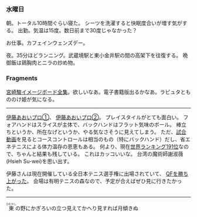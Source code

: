 ### 水曜日

朝。トータル10時間ぐらい寝た。
シーツを洗濯すると快眠度合いが増す気がする。
出勤。気温は15度。数日前まで30度じゃなかった？

お仕事。カフェインウェンズデー。

夜。35分ほどランニング。武蔵境駅と東小金井駅の間の高架下を往復する。
晩御飯は鶏胸肉とニラの炒め物。

### Fragments

[宮崎駿イメージボード全集](https://www.iwanami.co.jp/hayaomiyazaki_imageboard/)。欲しいなあ。電子書籍版出るかなあ。ラピュタともののけ姫が気になる。

---

[伊藤あおいプロ①](https://www.youtube.com/watch?v=jnCkgnEe0SY)、
[伊藤あおいプロ②](https://www.youtube.com/watch?v=vLGHBMxPxGk)。
プレイスタイルがとても面白い。
フォアハンドはスライスが主体で、バックハンドはフラット気味のボール。
棒立ちというか、所在なげというか、やる気なさそうに見えてしまう。
ただ、[試合動画](https://www.youtube.com/watch?v=IKGhHSmZmrg)を見るとコースコントロールは相当のもの（特にバックハンド）だし、省エネテニスによる体力温存の恩恵もある。
何より、現在[世界ランキング191位](https://www.wtatennis.com/players/329009/aoi-ito)なので、ちゃんと結果も残している。
これはカッコいいな。
台湾の魔術師謝淑薇(Hsieh Su-wei)を思い出す。

伊藤さんは現在開催している全日本テニス選手権に出場されていて、
[QFを勝ち上がった](https://www.jta-tennis.or.jp/alljapan/tabid/434/Default.aspx?itemid=2674&dispmid=1797)。
会場は有明テニスの森なので、予定が合えばぜひ見に行きたかった。

---

<ruby>東<rt>ひむかし</rt></ruby>の野にかぎろいの立つ見えてかへり見すれば月傾きぬ
